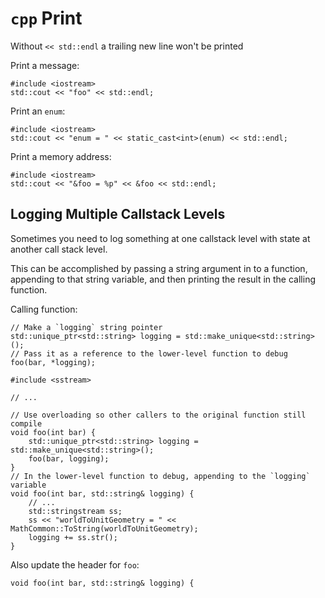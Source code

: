 # `cpp` Print

Without `<< std::endl` a trailing new line won't be printed

Print a message:

```
#include <iostream>
std::cout << "foo" << std::endl;
```

Print an `enum`:

```
#include <iostream>
std::cout << "enum = " << static_cast<int>(enum) << std::endl;
```

Print a memory address:

```
#include <iostream>
std::cout << "&foo = %p" << &foo << std::endl;
```

## Logging Multiple Callstack Levels

Sometimes you need to log something at one callstack level with state at another call stack level.

This can be accomplished by passing a string argument in to a function, appending to that string variable, and then printing the result in the calling function.

Calling function:

```
// Make a `logging` string pointer
std::unique_ptr<std::string> logging = std::make_unique<std::string>();
// Pass it as a reference to the lower-level function to debug
foo(bar, *logging);
```

```
#include <sstream>

// ...

// Use overloading so other callers to the original function still compile
void foo(int bar) {
    std::unique_ptr<std::string> logging = std::make_unique<std::string>();
    foo(bar, logging);
}
// In the lower-level function to debug, appending to the `logging` variable
void foo(int bar, std::string& logging) {
    // ...
    std::stringstream ss;
    ss << "worldToUnitGeometry = " << MathCommon::ToString(worldToUnitGeometry);
    logging += ss.str();
}
```

Also update the header for `foo`:

```
void foo(int bar, std::string& logging) {
```
